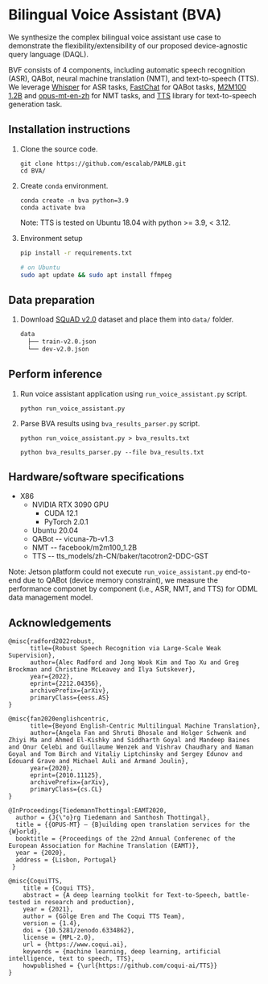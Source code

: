 # Bilingual Voice Assistant (BVA)

We synthesize the complex bilingual voice assistant use case to demonstrate the flexibility/extensibility of our proposed device-agnostic query language (DAQL).

BVF consists of 4 components, including automatic speech recognition (ASR), QABot, neural machine translation (NMT), and text-to-speech (TTS). We leverage [Whisper](https://github.com/openai/whisper/tree/main) for ASR tasks, [FastChat](https://github.com/lm-sys/FastChat/tree/main) for QABot tasks, [M2M100 1.2B](https://huggingface.co/facebook/m2m100_1.2B) and [opus-mt-en-zh](https://huggingface.co/Helsinki-NLP/opus-mt-en-zh) for NMT tasks, and [TTS](https://github.com/coqui-ai/TTS) library for text-to-speech generation task. 

## Installation instructions
1. Clone the source code.

	```
	git clone https://github.com/escalab/PAMLB.git
	cd BVA/
	```

2. Create `conda` environment.

	```
	conda create -n bva python=3.9
	conda activate bva
	```
	
	Note: TTS is tested on Ubuntu 18.04 with python >= 3.9, < 3.12. 

3. Environment setup

	```sh
	pip install -r requirements.txt
	
	# on Ubuntu
	sudo apt update && sudo apt install ffmpeg
	```	
	
## Data preparation

1. Download [SQuAD v2.0](https://rajpurkar.github.io/SQuAD-explorer/) dataset and place them into `data/` folder.

	```md
	data
	  ├── train-v2.0.json
	  └── dev-v2.0.json 	    
	```
	
## Perform inference
	
1. Run voice assistant application using `run_voice_assistant.py` script.

	```
	python run_voice_assistant.py
	```

2. Parse BVA results using `bva_results_parser.py` script.

	```
	python run_voice_assistant.py > bva_results.txt
	
	python bva_results_parser.py --file bva_results.txt
	```

## Hardware/software specifications
- X86
	- NVIDIA RTX 3090 GPU
		- CUDA 12.1
		- PyTorch 2.0.1
	- Ubuntu 20.04
	- QABot -- vicuna-7b-v1.3
	- NMT   -- facebook/m2m100_1.2B
	- TTS   -- tts_models/zh-CN/baker/tacotron2-DDC-GST


Note: Jetson platform could not execute `run_voice_assistant.py` end-to-end due to QABot (device memory constraint), we measure the performance componet by component (i.e., ASR, NMT, and TTS) for ODML data management model.

## Acknowledgements

```
@misc{radford2022robust,
      title={Robust Speech Recognition via Large-Scale Weak Supervision}, 
      author={Alec Radford and Jong Wook Kim and Tao Xu and Greg Brockman and Christine McLeavey and Ilya Sutskever},
      year={2022},
      eprint={2212.04356},
      archivePrefix={arXiv},
      primaryClass={eess.AS}
}

@misc{fan2020englishcentric,
      title={Beyond English-Centric Multilingual Machine Translation}, 
      author={Angela Fan and Shruti Bhosale and Holger Schwenk and Zhiyi Ma and Ahmed El-Kishky and Siddharth Goyal and Mandeep Baines and Onur Celebi and Guillaume Wenzek and Vishrav Chaudhary and Naman Goyal and Tom Birch and Vitaliy Liptchinsky and Sergey Edunov and Edouard Grave and Michael Auli and Armand Joulin},
      year={2020},
      eprint={2010.11125},
      archivePrefix={arXiv},
      primaryClass={cs.CL}
}

@InProceedings{TiedemannThottingal:EAMT2020,
  author = {J{\"o}rg Tiedemann and Santhosh Thottingal},
  title = {{OPUS-MT} — {B}uilding open translation services for the {W}orld},
  booktitle = {Proceedings of the 22nd Annual Conferenec of the European Association for Machine Translation (EAMT)},
  year = {2020},
  address = {Lisbon, Portugal}
 }

@misc{CoquiTTS,
    title = {Coqui TTS},
    abstract = {A deep learning toolkit for Text-to-Speech, battle-tested in research and production},
    year = {2021},
    author = {Gölge Eren and The Coqui TTS Team},
    version = {1.4},
    doi = {10.5281/zenodo.6334862},
    license = {MPL-2.0},
    url = {https://www.coqui.ai},
    keywords = {machine learning, deep learning, artificial intelligence, text to speech, TTS},
    howpublished = {\url{https://github.com/coqui-ai/TTS}}
}

```
